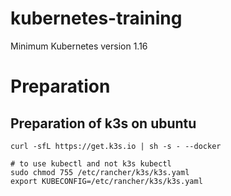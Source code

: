 # kubernetes-training
Minimum Kubernetes version 1.16

# Preparation
## Preparation of k3s on ubuntu
```shell
curl -sfL https://get.k3s.io | sh -s - --docker

# to use kubectl and not k3s kubectl
sudo chmod 755 /etc/rancher/k3s/k3s.yaml 
export KUBECONFIG=/etc/rancher/k3s/k3s.yaml
```